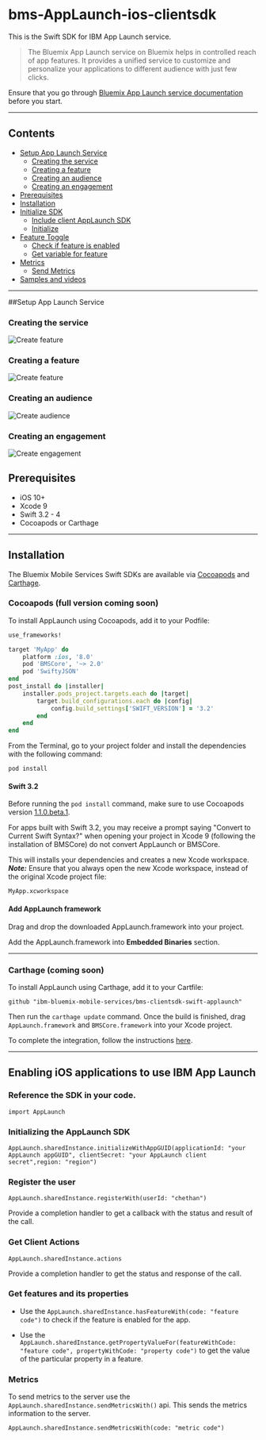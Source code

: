 # bms-AppLaunch-ios-clientsdk

This is the Swift SDK for IBM App Launch service.

>The Bluemix App Launch service on Bluemix helps in controlled reach of app features. It provides a unified service to customize and personalize your applications to different audience with just few clicks.

Ensure that you go through [Bluemix App Launch service documentation](https://console-regional.ng.bluemix.net/docs/services/app-launch/index.html) before you start.

***

## Contents
- [Setup App Launch Service](#setup-app-launch-service)
	 - [Creating the service](#creating-the-service)
	 - [Creating a feature](#creating-a-feature)
	 - [Creating an audience](#creating-an-audience)
	 - [Creating an engagement](#creating-an-engagement)
- [Prerequisites](#prerequisites)
- [Installation](#installation)
- [Initialize SDK](#initialize-sdk)
	- [Include client AppLaunch SDK](#include-client-appLaunch-sdk)
	- [Initialize](#initialize)
- [Feature Toggle](#feature-toggle)
	- [Check if feature is enabled](#check-if-feature-is-enabled)
	- [Get variable for feature](#get-variable-for-feature)
- [Metrics](#metrics)
	- [Send Metrics](#send-metrics)
- [Samples and videos](#samples-and-videos)

***
##Setup App Launch Service
### Creating the service
![Create feature](https://github.com/ibm-bluemix-mobile-services/bms-clientsdk-android-applaunch/blob/development/Images/create_service.gif)
### Creating a feature
![Create feature](https://github.com/ibm-bluemix-mobile-services/bms-clientsdk-android-applaunch/blob/development/Images/create_feature.gif)
### Creating an audience
![Create audience](https://github.com/ibm-bluemix-mobile-services/bms-clientsdk-android-applaunch/blob/development/Images/create_audience.gif)
### Creating an engagement
![Create engagement](https://github.com/ibm-bluemix-mobile-services/bms-clientsdk-android-applaunch/blob/development/Images/create_engagement.gif)

## Prerequisites

- iOS 10+
- Xcode 9
- Swift 3.2 - 4
- Cocoapods or Carthage

***

## Installation

The Bluemix Mobile Services Swift SDKs are available via [Cocoapods](http://cocoapods.org/) and [Carthage](https://github.com/Carthage/Carthage).

### Cocoapods (full version coming soon)
To install AppLaunch using Cocoapods, add it to your Podfile:

```ruby
use_frameworks!

target 'MyApp' do
    platform :ios, '8.0'
    pod 'BMSCore', '~> 2.0'
    pod 'SwiftyJSON'
end
post_install do |installer|
    installer.pods_project.targets.each do |target|
        target.build_configurations.each do |config|
            config.build_settings['SWIFT_VERSION'] = '3.2'
        end
    end
end
```
From the Terminal, go to your project folder and install the dependencies with the following command:

```
pod install
```



#### Swift 3.2

Before running the `pod install` command, make sure to use Cocoapods version [1.1.0.beta.1](https://github.com/CocoaPods/CocoaPods/releases/tag/1.1.0.beta.1).

For apps built with Swift 3.2, you may receive a prompt saying "Convert to Current Swift Syntax?" when opening your project in Xcode 9 (following the installation of BMSCore) do not convert AppLaunch or BMSCore.

This will installs your dependencies and creates a new Xcode workspace.
***Note:*** Ensure that you always open the new Xcode workspace, instead of the original Xcode project file:

```
MyApp.xcworkspace
```

#### Add AppLaunch framework

Drag and drop the downloaded AppLaunch.framework into your project.

Add the AppLaunch.framework into **Embedded Binaries** section.

***

### Carthage (coming soon)
To install AppLaunch using Carthage, add it to your Cartfile:

```
github "ibm-bluemix-mobile-services/bms-clientsdk-swift-applaunch"
```

Then run the `carthage update` command. Once the build is finished, drag `AppLaunch.framework` and `BMSCore.framework` into your Xcode project.

To complete the integration, follow the instructions [here](https://github.com/Carthage/Carthage#getting-started).

***

## Enabling iOS applications to use IBM App Launch

### Reference the SDK in your code.

```
import AppLaunch
```
### Initializing the AppLaunch SDK

```
AppLaunch.sharedInstance.initializeWithAppGUID(applicationId: "your AppLaunch appGUID", clientSecret: "your AppLaunch client secret",region: "region")

```

### Register the user

```
AppLaunch.sharedInstance.registerWith(userId: "chethan")
```
Provide a completion handler to get a callback with the status and result of the call.

### Get Client Actions

```
AppLaunch.sharedInstance.actions
```

Provide a completion handler to get the status and response of the call.

### Get features and its properties

* Use the ```AppLaunch.sharedInstance.hasFeatureWith(code: "feature code")``` to check if the feature is enabled for the app.

* Use the ```AppLaunch.sharedInstance.getPropertyValueFor(featureWithCode: "feature code", propertyWithCode: "property code")``` to get the value of the particular property in a feature.

### Metrics

To send metrics to the server use the ```AppLaunch.sharedInstance.sendMetricsWith()``` api. This sends the metrics information to the server.

```
AppLaunch.sharedInstance.sendMetricsWith(code: "metric code")
```

